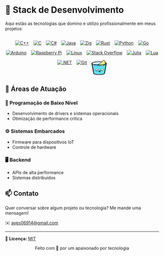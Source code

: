# 🚀 Stack de Desenvolvimento  

Aqui estão as tecnologias que domino e utilizo profissionalmente em meus projetos:  

<div align="center">
    <div style="display: flex; flex-wrap: wrap; justify-content: center; gap: 15px; margin: 30px 0;">
        <!-- Tecnologias existentes -->
        <a href="https://isocpp.org/" target="_blank" title="C++">
            <img src="https://upload.wikimedia.org/wikipedia/commons/1/18/ISO_C%2B%2B_Logo.svg" alt="C++" width="50" height="50">
        </a>
        <a href="https://www.iso.org/standard/74528.html" target="_blank" title="C">
            <img src="https://upload.wikimedia.org/wikipedia/commons/1/19/C_Logo.png" alt="C" width="50" height="50">
        </a>
        <a href="https://dotnet.microsoft.com/" target="_blank" title="C#">
            <img src="https://upload.wikimedia.org/wikipedia/commons/4/4f/Csharp_Logo.png" alt="C#" width="50" height="50">
        </a>
        <a href="https://www.java.com/" target="_blank" title="Java">
            <img src="https://upload.wikimedia.org/wikipedia/en/3/30/Java_programming_language_logo.svg" alt="Java" width="50" height="50">
        </a>
        <a href="https://ziglang.org/" target="_blank" title="Zig">
            <img src="https://ziglang.org/img/zig-logo-dark.svg" alt="Zig" width="50" height="50">
        </a>
        <a href="https://www.rust-lang.org/" target="_blank" title="Rust">
            <img src="https://www.rust-lang.org/static/images/rust-logo-blk.svg" alt="Rust" width="50" height="50">
        </a>
        <a href="https://www.python.org/" target="_blank" title="Python">
            <img src="https://www.python.org/static/community_logos/python-logo.png" alt="Python" width="50" height="50">
        </a>
        <a href="https://go.dev/" target="_blank" title="Go">
            <img src="https://go.dev/images/go-logo-blue.svg" alt="Go" width="50" height="50">
        </a>
        <a href="https://www.arduino.cc/" target="_blank" title="Arduino">
            <img src="https://upload.wikimedia.org/wikipedia/commons/8/87/Arduino_Logo.svg" alt="Arduino" width="50" height="50">
        </a>
        <a href="https://www.raspberrypi.org/" target="_blank" title="Raspberry Pi">
            <img src="https://upload.wikimedia.org/wikipedia/en/thumb/c/cb/Raspberry_Pi_Logo.svg/1920px-Raspberry_Pi_Logo.svg.png" alt="Raspberry Pi" width="50" height="50">
        </a>
        <a href="https://www.linux.org/" target="_blank" title="Linux">
            <img src="https://upload.wikimedia.org/wikipedia/commons/a/af/Tux.png" alt="Linux" width="50" height="50">
        </a>
        <a href="https://stackoverflow.com/" target="_blank" title="Stack Overflow">
            <img src="https://upload.wikimedia.org/wikipedia/commons/e/ef/Stack_Overflow_icon.svg" alt="Stack Overflow" width="50" height="50">
        </a>
        <a href="https://julialang.org/" target="_blank" title="Julia">
            <img src="https://upload.wikimedia.org/wikipedia/commons/1/1f/Julia_Programming_Language_Logo.svg" alt="Julia" width="50" height="50">
        </a>
        <a href="https://www.lua.org/" target="_blank" title="Lua">
            <img src="https://upload.wikimedia.org/wikipedia/commons/c/cf/Lua-Logo.svg" alt="Lua" width="50" height="50">
        </a>
        <a href="https://dotnet.microsoft.com/" target="_blank" title=".NET">
            <img src="https://upload.wikimedia.org/wikipedia/commons/e/ee/.NET_Core_Logo.svg" alt=".NET" width="50" height="50">
        </a>
        <a href="https://git-scm.com/" target="_blank" title="Git">
            <img src="https://git-scm.com/images/logos/downloads/Git-Icon-1788C.png" alt="Git" width="50" height="50">
        </a>
        <a href="https://gin-gonic.com/" target="_blank" title="Gin Gonic">
            <img src="https://raw.githubusercontent.com/gin-gonic/logo/master/color.png" alt="Gin Gonic" width="50" height="50">
        </a>
    </div>
</div>

## 🎯 Áreas de Atuação  

### 🔧 Programação de Baixo Nível  
- Desenvolvimento de drivers e sistemas operacionais  
- Otimização de performance crítica  

### ⚙️ Sistemas Embarcados  
- Firmware para dispositivos IoT  
- Controle de hardware  

### 🖥️ Backend  
- APIs de alta performance  
- Sistemas distribuídos  

## 📫 Contato  

Quer conversar sobre algum projeto ou tecnologia? Me mande uma mensagem!  

✉️ [aves06914@gmail.com](mailto:aves06914@gmail.com)  

---

📝 **Licença:** [MIT](LICENSE)  

<p align="center">Feito com 💙 por um apaixonado por tecnologia</p>
